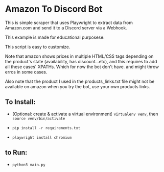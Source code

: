 # Amazon To Discord Bot

This is simple scraper that uses Playwright to extract data from Amazon.com and send it to a Discord server via a Webhook. 

This example is made for educational purposese.

This script is easy to customize.

Note that amazon shows prices in multiple HTML/CSS tags depending on the product's state (availability, has discount...etc), and this requires to add all these cases' XPATHs. Which for now the bot don't have. and might throw erros in some cases.

Also note that the product I used in the products_links.txt file might not be available on amazon when you try the bot, use your own products links.

## To Install:
- (Optional: create & activate a virtual environment) `virtualenv venv`, then `source venv/bin/activate`

- `pip install -r requirements.txt`
- `playwright install chromium`

## to Run:
- `python3 main.py`
